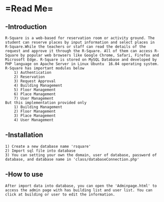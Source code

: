 # =Read Me=
## -Introduction
	R-Square is a web-based for reservation room or activity ground. The student can reserve places by input information and select places in R-Square.While the teachers or staff can read the details of the request and approve it through the R-Square. All of them can access R-Square by popular web browsers like Google Chrome, Safari, Firefox and Microsoft Edge. R-Square is stored on MySQL Database and developed by PHP language on Apache Server in Linux Ubuntu  16.04 operating system.
	R-Square has important modules below
		1) Authentication
		2) Reservation
		3) Request Approval
		4) Building Management
		5) Floor Management
		6) Place Management
		7) User Management
	But this implementation provided only
		1) Building Management
		2) Floor Management
		3) Place Management
		4) User Management

## -Installation
	1) Create a new database name 'rsquare'
	2) Import sql file into database
	3) You can setting your own the domain, user of database, password of database, and database name in 'class/databaseConnection.php'

## -How to use
	After import data into database, you can open the 'Adminpage.html' to access the admin page with has building list and user list. You can click at building or user to edit the information.
